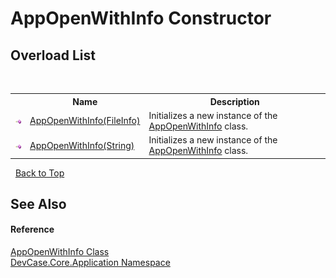 # AppOpenWithInfo Constructor 
 


## Overload List
&nbsp;<table><tr><th></th><th>Name</th><th>Description</th></tr><tr><td>![Public method](media/pubmethod.gif "Public method")</td><td><a href="M_DevCase_Core_Application_AppOpenWithInfo__ctor">AppOpenWithInfo(FileInfo)</a></td><td>
Initializes a new instance of the <a href="T_DevCase_Core_Application_AppOpenWithInfo">AppOpenWithInfo</a> class.</td></tr><tr><td>![Public method](media/pubmethod.gif "Public method")</td><td><a href="M_DevCase_Core_Application_AppOpenWithInfo__ctor_1">AppOpenWithInfo(String)</a></td><td>
Initializes a new instance of the <a href="T_DevCase_Core_Application_AppOpenWithInfo">AppOpenWithInfo</a> class.</td></tr></table>&nbsp;
<a href="#appopenwithinfo-constructor">Back to Top</a>

## See Also


#### Reference
<a href="T_DevCase_Core_Application_AppOpenWithInfo">AppOpenWithInfo Class</a><br /><a href="N_DevCase_Core_Application">DevCase.Core.Application Namespace</a><br />